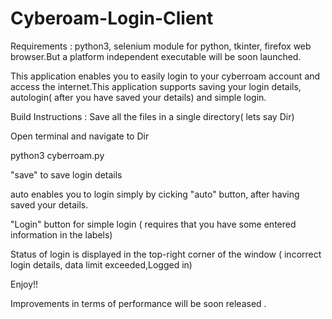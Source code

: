 # Cyberoam-Login-Client
Requirements : python3, selenium module for python, tkinter, firefox web browser.But a platform independent executable will be soon launched. 

This application enables you to easily login to your cyberroam account and access the internet.This application supports saving your login details, autologin( after you have saved your details) and simple login.

Build Instructions :
  Save all the files in a single directory( lets say Dir)
  
  Open terminal and navigate to Dir
  
  python3 cyberroam.py
  
  "save" to save login details
  
  auto enables you to login simply by cicking "auto" button, after having saved your details.
  
  "Login" button for simple login ( requires that you have some entered information in the labels)
  
  Status of login is displayed in the top-right corner of the window ( incorrect login details, data limit exceeded,Logged in)
  
  Enjoy!!
 
Improvements in terms of performance will be soon released . 
  
  
  
  
  
  
  
